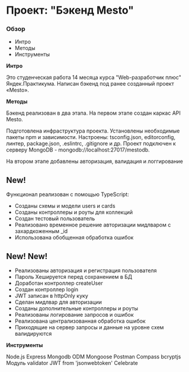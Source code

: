 # Проект: "Бэкенд Mesto"

### Обзор

- Интро
- Методы
- Инструменты

**Интро**

Это студенческая работа 14 месяца курса "Web-разработчик плюс" Яндек.Практикума. Написан бэкенд под ранее созданный проект «Mesto».

**Методы**

Бэкенд реализован в два этапа. На первом этапе создан каркас API Mesto.

Подготовлена инфраструктура проекта. Установлены необходимые пакеты npm и зависимости. Настроены: tsconfig.json, editorconfig, линтер, package.json, .eslintrc,  .gitignore и др.
Проект  подключен к серверу MongoDB - mongodb://localhost:27017/mestodb.

На втором этапе добавлены авторизация, валидация и логгирование

## New!

Функционал реализован с помощью TypeScript:

- Созданы схемы и модели users и cards
- Созданы контроллеры и роуты для коллекций
- Создан тестовый пользователь
- Реализовано временное решение авторизации мидлваром с захардкоженным _id
- Использована обобщенная обработка ошибок

## New! New!

- Реализованы авторизация и регистрация пользователя
- Пароль Хешируется перед сохранением в БД
- Доработан контроллер createUser
- Создан контроллер login
- JWT записан в httpOnly куку
- Сделан мидлвар для авторизации
- Созданы дополнительные контроллеры и роуты
- Реализованы логирование запросов и ошибок
- Реализована централизованная обработка ошибок
- Приходящие на сервер запросы и данные на уровне схем валидируются


**Инструменты**

Node.js
Express
Mongodb
ODM Mongoose
Postman
Compass
bcryptjs
Модуль validator
JWT from 'jsonwebtoken'
Celebrate
